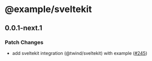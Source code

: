 # @example/sveltekit

## 0.0.1-next.1
### Patch Changes



- add sveltekit integration (@twind/sveltekit) with example ([#245](https://github.com/tw-in-js/twind/pull/245))
